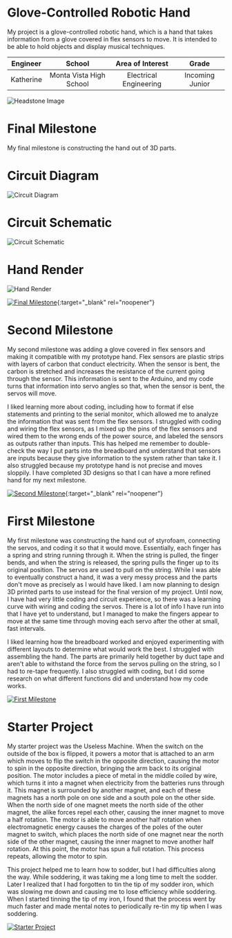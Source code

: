 ﻿# Glove-Controlled Robotic Hand
My project is a glove-controlled robotic hand, which is a hand that takes information from a glove covered in flex sensors to move. It is intended to be able to hold objects and display musical techniques.

| **Engineer** | **School** | **Area of Interest** | **Grade** |
|:--:|:--:|:--:|:--:|
| Katherine | Monta Vista High School | Electrical Engineering | Incoming Junior

![Headstone Image](https://lh3.googleusercontent.com/pw/AM-JKLUBvTGGc-KuFo-QM_ttqO3pKdKPEYyeh8F9vEdR7bSppyBTxWm-ChyVq-fbNsnGftZKzQmyh6wYlfW-bPEdbwGkD4FIDPdsiOM2i1JxbLW5ZVmRho28HbJOL38ttRbiiuB1pMm7hJQkr6ooRdM4DQ2X=w1413-h1883-no?authuser=0)
  
# Final Milestone
My final milestone is constructing the hand out of 3D parts.

# Circuit Diagram
![Circuit Diagram](https://lh3.googleusercontent.com/6WFeu9fKfT0qkfm8UyBf0VbCJmw2R3lXrs-wJsLB5wcnFqleiMkBPnHyh2b3MqC19-JimbX2csUGcMiIet5AZtZNxYRrl8_mMozHZmdm18U5WzAcotelaOt9ELw5czH6Vcb5EquXhUK-DnP55gvFCYGj21d1zAVXQnDB4LqSGIEx48Fwh8qgbnjqPeEuu088Z235fiJteUJ8USRgojuI_Ru2dbo6WoUslWRHpdTfIOWAwj071JJCBnKIbqY3ujRTcHfZRVTMOfvuNQiBxuYkcYCZwdZJm7Mg3gZpoxidY8QIJwVZKh_Q66X1ApSuzG9_k3pICEfH8GmY5vkcPjNZ-EpG1nHgYcAu4u8mIKZGZNKmCNdOj2lw55iLhZOBIrOv2lgpvKGttUWoJ-PB60_-PetvPn6m9HuABok5SpCB-9OE00dsfTQiGHlFj0NJP-hxvvNBPUjECuUfxq9wYfaIQ3QPYv4LsTlt1nVQooGJtM8X9alXFUGTYseZwTUdX8fP1ApBWahK-_wbkEoHs3RjFOx1nZj6yN4O0Xl3zX6X2ztqvzInsDU2QDtlj3ON5Phpvzsfjb9azZB6FuGrJ4cDH6Ag9cSKV_A3DI3YHOOfF9gGNpqQdoqwfVx3EwQcuDfnaDcHM1Dhzi9NUXBSvL5MvzB4SoO62X-BoK53plILmVPDlsj3x7c1t19_ZLseWJpF4wUiE5SvU9UZIOdI-LLHwWaO5xYzYcPzx_jOrGx_PSDUk3uKxnOA3GGzQyFCqA=w1536-h656-no?authuser=0)

# Circuit Schematic
![Circuit Schematic](https://lh3.googleusercontent.com/_fKwAC_HEDPUFv2eP-s3PiA09ZyUBYOkiQ6PFG6TVHgUty-Rd7K8pqnik23Vrfn-3w66WNu25L1YB7BlSVi5yHuOoKNKJP64-0D4fmZfqg0olIgLe7QoDAGMeyQB7Ur9eanSd3hzg3Q2DHKzaHfLAaSyWMeuDh-7excOm40gTh7cCjeYMGgiQypYyb2EPD_zIfByORcSKhI7MHhFd-PGPeWu61j6m5uydv752RnMLed6qdMyX_JrNR0htXMbkuk7_CRKoRsOGNkKfsE_AzkKJHJrnQuEQ6pwU5tXYcIaI3Bkg99j52nbWJ01sIuul2u4x4j0iaPI0Aq02CJN14FQwe8R0y9Fy5Io8Hv-BF53tvXNrbZpukTgiyVdgV9jBAiXbLP85nw3k3E_oTWdB4BNNEvbw9sSXIj_Qw4TaUiMeac5qbQ4kM_P3H07PshHrOKIghU_JWbGYscTGz3931EKoZaMYjZp4YW81PlsxmFyeG563EYexTeF_Oa-B3jEyzYqC6aXNs30S9PD51cGxlq5vLKDrpi1Jqc2ZHAy4p868DvZW_K0SEV94HSqPVEAJ_xgiDpDkwfgaxDIkCIvpq-U6iVntgXjCprVZgCZDZyigyW6Q3T1G4mjK8nkMdAmtXCVmdALWyQl_gU8fmLsKA667dIWdlAqrwaAG-kud9f-Jf0gxHcvgI0yGwa4tpiJVoJ6hsM0wYce02p05u0TJe67tYNMmkCqBEy9Gi0tUGYAVLMV-NjlEZrjS0VUC3tH0Q=w1864-h1450-no?authuser=0)

# Hand Render
![Hand Render](https://lh3.googleusercontent.com/wdUIWnJRfL5-w0sgTWjGMn0nYjBbluEULOJub_PFvKejtVVTrKi-EeVeFC0Bxlak38tBMLKxjNvtG_bkKMwzpeC_bEHkWlJdS5_cPS47Zy8ghOsPsOfEGCJly7zlDmfYZDcgTvYUnNqlrYsxEieFwxFC-QfmCycqTDWI4ISAihRlPZ0pa3sywD6An0eJaM349SXLDsgA4S3-WiGZG_lObzYND1LowMrdB2uP1UK0C9AF-gKiJKQGqW6IEyYgW9ZIzfPNm7dXurCWGVHgJNtDNJkB4Xj0YU7ch801qUepDhbL0P-zsdHwddXdXWEn5DFnKK7KyfkCPCormsIk6fyR4Q2oQEjWBCOpxAqWafpbi0PGX58gmed35Rk_7QfJldMDeKpprim2p0DRjGgnjDcnaRlAVUaVBwp2sqmGXZAJJWm1XiaDHzF5pn3FT9qOYc8-VWlO5kKnLfGnj4g65JLc_rpYH7vBWZC7gIscrLKcROIvRXOhT-xSqRAG9eFIMYWrSoTQcezG47G1y6e1LJOYdGcBDuX0mnWwUbgF6MF-3zm3fUHoxWi8sOuv-Ff3HSCTbB9nbp9p1u3RyYEWm-omeHCqKglIpoDsBPmA5wzRws50jenx32ldGtPZzl8AnoseFeZ2nOArb_evpWBXcFtz2tcF9tJXfrrxlmgUtg3dfsxDt8iCZCpUAqzotr5Tn-GjExUMo_RcpB9AXYRtDV9RJm49NlZPL6ikmXEoADEhb-ngE6eYZ6tHv_SupSMB_w=w2043-h1326-no?authuser=0)

[![Final Milestone](https://res.cloudinary.com/marcomontalbano/image/upload/v1612573869/video_to_markdown/images/youtube--F7M7imOVGug-c05b58ac6eb4c4700831b2b3070cd403.jpg )](https://www.youtube.com/watch?v=F7M7imOVGug&feature=emb_logo "Final Milestone"){:target="_blank" rel="noopener"}

# Second Milestone
My second milestone was adding a glove covered in flex sensors and making it compatible with my prototype hand. Flex sensors are plastic strips with layers of carbon that conduct electricity. When the sensor is bent, the carbon is stretched and increases the resistance of the current going through the sensor. This information is sent to the Arduino, and my code turns that information into servo angles so that, when the sensor is bent, the servos will move. 

I liked learning more about coding, including how to format if else statements and printing to the serial monitor, which allowed me to analyze the information that was sent from the flex sensors. I struggled with coding and wiring the flex sensors, as I mixed up the pins of the flex sensors and wired them to the wrong ends of the power source, and labeled the sensors as outputs rather than inputs. This has helped me remember to double-check the way I put parts into the breadboard and understand that sensors are inputs because they give information to the system rather than take it. I also struggled because my prototype hand is not precise and moves sloppily. I have completed 3D designs so that I can have a more refined hand for my next milestone.

[![Second Milestone](https://res.cloudinary.com/marcomontalbano/image/upload/v1612574014/video_to_markdown/images/youtube--y3VAmNlER5Y-c05b58ac6eb4c4700831b2b3070cd403.jpg)](https://www.youtube.com/watch?v=y3VAmNlER5Y&feature=emb_logo "Second Milestone"){:target="_blank" rel="noopener"}

# First Milestone
My first milestone was constructing the hand out of styrofoam, connecting the servos, and coding it so that it would move. Essentially, each finger has a spring and string running through it. When the string is pulled, the finger bends, and when the string is released, the spring pulls the finger up to its original position. The servos are used to pull on the string. While I was able to eventually construct a hand, it was a very messy process and the parts don't move as precisely as I would have liked. I am now planning to design 3D printed parts to use instead for the final version of my project. Until now, I have had very little coding and circuit experience, so there was a learning curve with wiring and coding the servos. There is a lot of info I have run into that I have yet to understand, but I managed to make the fingers appear to move at the same time through moving each servo after the other at small, fast intervals.

I liked learning how the breadboard worked and enjoyed experimenting with different layouts to determine what would work the best. I struggled with assembling the hand. The parts are primarily held together by duct tape and aren't able to withstand the force from the servos pulling on the string, so I had to re-tape frequently. I also struggled with coding, but I did some research on what different functions did and understand how my code works.

[![First Milestone](https://res.cloudinary.com/marcomontalbano/image/upload/v1657640738/video_to_markdown/images/youtube--cq2TIxhJM8k-c05b58ac6eb4c4700831b2b3070cd403.jpg)](https://www.youtube.com/watch?v=cq2TIxhJM8k "First Milestone")

# Starter Project
My starter project was the Useless Machine. When the switch on the outside of the box is flipped, it powers a motor that is attached to an arm which moves to flip the switch in the opposite direction, causing the motor to spin in the opposite direction, bringing the arm back to its original position. The motor includes a piece of metal in the middle coiled by wire, which turns it into a magnet when electricity from the batteries runs through it. This magnet is surrounded by another magnet, and each of these magnets has a north pole on one side and a south pole on the other side. When the north side of one magnet meets the north side of the other magnet, the alike forces repel each other, causing the inner magnet to move a half rotation. The motor is able to move another half rotation when electromagnetic energy causes the charges of the poles of the outer magnet to switch, which places the north side of one magnet near the north side of the other magnet, causing the inner magnet to move another half rotation. At this point, the motor has spun a full rotation. This process repeats, allowing the motor to spin.

This project helped me to learn how to sodder, but I had difficulties along the way. While soddering, it was taking me a long time to melt the sodder. Later I realized that I had forgotten to tin the tip of my sodder iron, which was slowing me down and causing me to lose efficiency while soddering. When I started tinning the tip of my iron, I found that the process went by much faster and made mental notes to periodically re-tin my tip when I was soddering. 

[![Starter Project](https://res.cloudinary.com/marcomontalbano/image/upload/v1657641442/video_to_markdown/images/youtube--zHHrVlNTF08-c05b58ac6eb4c4700831b2b3070cd403.jpg)](https://www.youtube.com/watch?v=zHHrVlNTF08&t=36s "Starter Project")
